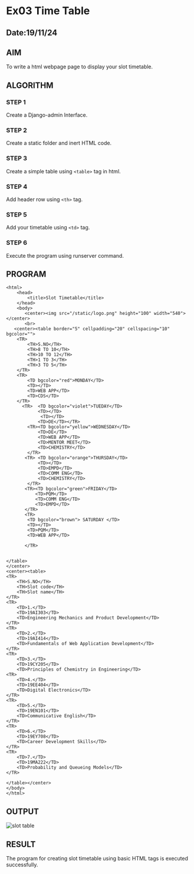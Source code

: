 # Ex03 Time Table
## Date:19/11/24

## AIM
To write a html webpage page to display your slot timetable.

## ALGORITHM
### STEP 1
Create a Django-admin Interface.

### STEP 2
Create a static folder and inert HTML code.

### STEP 3
Create a simple table using ```<table>``` tag in html.

### STEP 4
Add header row using ```<th>``` tag.

### STEP 5
Add your timetable using ```<td>``` tag.

### STEP 6
Execute the program using runserver command.

## PROGRAM
```
<html>
    <head>
        <title>Slot Timetable</title>
    </head>
    <body>
       <center><img src="/static/logo.png" height="100" width="540"></center>
       <br>
   <center><table border="5" cellpadding="20" cellspacing="10" bgcolor="">
    <TR>
        <TH>S.NO</TH>
        <TH>8 TO 10</TH>
        <TH>10 TO 12</TH>
        <TH>1 TO 3</TH>
        <TH>3 TO 5</TH>
    </TR>
    <TR>
        <TD bgcolor="red">MONDAY</TD>
        <TD></TD>
        <TD>WEB APP</TD>
        <TD>CDS</TD>
    </TR>
      <TR>  <TD bgcolor="violet">TUEDAY</TD>
            <TD></TD>
             <TD></TD>
            <TD>DE</TD></TR>
        <TR><TD bgcolor="yellow">WEDNESDAY</TD>
            <TD>DE</TD>
            <TD>WEB APP</TD>
            <TD>MENTOR MEET</TD>
            <TD>CHEMISTRY</TD>
        </TR>
       <TR> <TD bgcolor="orange">THURSDAY</TD>
            <TD></TD>
            <TD>EMPD</TD>
            <TD>COMM ENG</TD>
            <TD>CHEMISTRY</TD>
        </TR>
       <TR><TD bgcolor="green">FRIDAY</TD>
           <TD>PQM</TD>
           <TD>COMM ENG</TD>
           <TD>EMPD</TD>
       </TR>
       <TR>
        <TD bgcolor="brown"> SATURDAY </TD>
        <TD></TD>
        <TD>PQM</TD>
        <TD>WEB APP</TD>
        
       </TR>
    
        
</table>
</center>
<center><table>
<TR>
    <TH>S.NO</TH>
    <TH>Slot code</TH>
    <TH>Slot name</TH>
</TR>
<TR>
    <TD>1.</TD>
    <TD>19AI303</TD>
    <TD>Engineering Mechanics and Product Development</TD>
</TR>
<TR>
    <TD>2.</TD>
    <TD>19AI414</TD>
    <TD>Fundamentals of Web Application Development</TD>
</TR>
<TR>
    <TD>3.</TD>
    <TD>19CY205</TD>
    <TD>Principles of Chemistry in Engineering</TD>
<TR>
    <TD>4.</TD>
    <TD>19EE404</TD>
    <TD>Digital Electronics</TD>
</TR>
<TR>
    <TD>5.</TD>
    <TD>19EN101</TD>
    <TD>Communicative English</TD>
</TR>
<TR>
    <TD>6.</TD>
    <TD>19EY708</TD>
    <TD>Career Development Skills</TD>
</TR>
<TR>
    <TD>7.</TD>
    <TD>19MA222</TD>
    <TD>Probability and Queueing Models</TD>
</TR>

</table></center>
</body>
</html>             
```

## OUTPUT

![slot table](https://github.com/user-attachments/assets/e1abdc00-c6f3-44c4-82cc-121183bfe33e)




## RESULT
The program for creating slot timetable using basic HTML tags is executed successfully.
